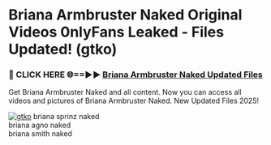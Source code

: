 # Briana Armbruster Naked Original Videos 0nlyFans Leaked - Files Updated! (gtko)

<h3>🔴 CLICK HERE 🌐==►► <a href="https://tinyurl.com/up5wt9bj" rel="nofollow">Briana Armbruster Naked Updated Files</a></h3>

Get Briana Armbruster Naked and all content. Now you can access all videos and pictures of Briana Armbruster Naked. New Updated Files 2025!

[![gtko](https://i.imgur.com/ABiUzMV.gif)](https://tinyurl.com/up5wt9bj)
briana sprinz naked<br>
briana agno naked<br>
briana smith naked